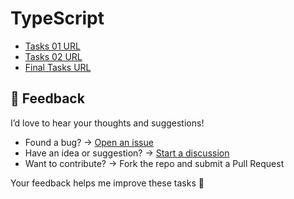 # TypeScript

- [Tasks 01 URL](https://ashcommerce.vercel.app/)
- [Tasks 02 URL](https://typescript-blond.vercel.app/)
- [Final Tasks URL](https://ecommerce-project-green-seven.vercel.app/)

## 💬 Feedback

I’d love to hear your thoughts and suggestions!  

- Found a bug? → [Open an issue](../../issues)  
- Have an idea or suggestion? → [Start a discussion](../../discussions)  
- Want to contribute? → Fork the repo and submit a Pull Request  

Your feedback helps me improve these tasks 🚀
